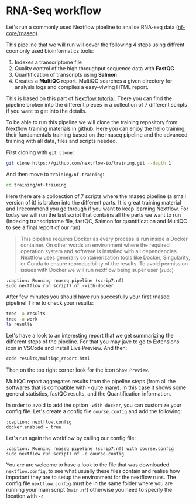 # RNA-Seq workflow

Let's run a commonly used Nextflow pipeline to analise RNA-seq data ([nf-core/rnaseq](https://nf-co.re/rnaseq/3.17.0)).

This pipeline that we will run will cover the following 4 steps using diffrent coomonly used bioinformatics tools:

1. Indexes a transcriptome file
2. Quality control of the high throughput sequence data with **FastQC**
3. Quantification  of transcripts using **Salmon**
4. Creates a **MultiQC** report. MultiQC searches a given directory for analysis logs and compiles a easy-viwing HTML report.

This is based on this part of [Nextflow tutorial](https://training.nextflow.io/basic_training/rnaseq_pipeline/). There you can find the pipeline broken into the different pieces in a collection of 7 different scripts if you want to get into the details.

To be able to run this pipeline we will clone the training repository from Nextflow training materials in github. Here you can enjoy the hello training, their fundamentals training based on the rnaseq pipeline and the advanced training with all data, files and scripts needed.

First cloning with `git clone`:
```bash
git clone https://github.com/nextflow-io/training.git --depth 1
```
And then move to `training/nf-training`:
```bash
cd training/nf-training
```
Here there are a colloection of 7 scripts where the rnaseq pipeline (a small version of it) is broken into the different parts. It is great training material and I recommend you go through if you want to keep learning Nextflow. For today we will run the last script that contains all the parts we want to run (Indexing transcriptome file, fastQC, Salmon for quantification and MultiQC to see a final report of our run).

> This pipeline requires Docker as every process is run inside a Docker container. On other words an environment where the required operation system and software is installed with all dependencies. Nextflow uses generally containerization tools like Docker, Singularity, or Conda to ensure reproducibility of the results.
> To avoid permission issues with Docker we will run nextflow being super user (`sudo`)

```{code-block} groovy
:caption: Running rnaseq pipeline (scrip7.nf)
sudo nextflow run script7.nf -with-docker
```

After few minutes you should have run succesfully your first rnaseq pipeline! Time to check your results:
```bash
tree -a results
tree -a work
ls results
```

Let's have a look to an interesting report that we get summarizing the different steps of the pipeline. For that you may jave to go to Extensions icon in VSCode and install Live Preview. And then:
```bash
code results/multiqc_report.html
```
Then on the top right corner look for the icon `Show Preview`.

MultiQC report aggregates results from the pipeline steps (from all the softwares that is compatible with -  quite many). In this case it shows some general statistics, fastQC results, and the Quantification information.

In order to avoid to add the option `-with-docker`, you can customize your config file. Let's create a config file `course.config` and add the following:
```{code-block} groovy
:caption: nextflow.config
docker.enabled = true
```

Let's run again the workflow by calling our config file:
```{code-block} groovy
:caption: Running rnaseq pipeline (scrip7.nf) with course.config
sudo nextflow run script7.nf -c course.config
```

You are are welcome to have a look to the file that was downloaded `nextflow.config`, to see what usually these files contain and realise how important they are to setup the environment for the nextflow runs. The config file `nextflow.config` must be in the same folder where you are running your main script (`main.nf`) otherwise you need to specify the location with `-c`
